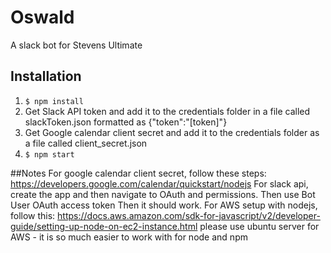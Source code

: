 # Oswald
A slack bot for Stevens Ultimate

## Installation
1. `$ npm install`
2. Get Slack API token and add it to the credentials folder in a file called
slackToken.json formatted as {"token":"[token]"}
3. Get Google calendar client secret and add it to the credentials folder as a
file called client_secret.json
4. `$ npm start`

##Notes
For google calendar client secret, follow these steps: https://developers.google.com/calendar/quickstart/nodejs
For slack api, create the app and then navigate to OAuth and permissions. Then use Bot User OAuth access token
Then it should work.
For AWS setup with nodejs, follow this: https://docs.aws.amazon.com/sdk-for-javascript/v2/developer-guide/setting-up-node-on-ec2-instance.html
please use ubuntu server for AWS - it is so much easier to work with for node and npm


